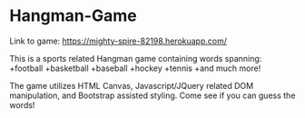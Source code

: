 # Hangman-Game
Link to game: https://mighty-spire-82198.herokuapp.com/

This is a sports related Hangman game containing words spanning:
+football
+basketball
+baseball
+hockey
+tennis
+and much more! 

The game utilizes HTML Canvas, Javascript/JQuery related DOM manipulation, and Bootstrap assisted styling.
Come see if you can guess the words!
